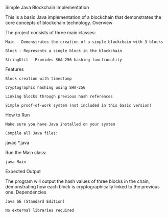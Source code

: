 Simple Java Blockchain Implementation

This is a basic Java implementation of a blockchain that demonstrates the core concepts of blockchain technology.
Overview

The project consists of three main classes:

    Main - Demonstrates the creation of a simple blockchain with 3 blocks

    Block - Represents a single block in the blockchain

    StringUtil - Provides SHA-256 hashing functionality

Features

    Block creation with timestamp

    Cryptographic hashing using SHA-256

    Linking blocks through previous hash references

    Simple proof-of-work system (not included in this basic version)

How to Run

    Make sure you have Java installed on your system

    Compile all Java files:

javac *.java

Run the Main class:

    java Main

Expected Output

The program will output the hash values of three blocks in the chain, demonstrating how each block is cryptographically linked to the previous one.
Dependencies

    Java SE (Standard Edition)

    No external libraries required
